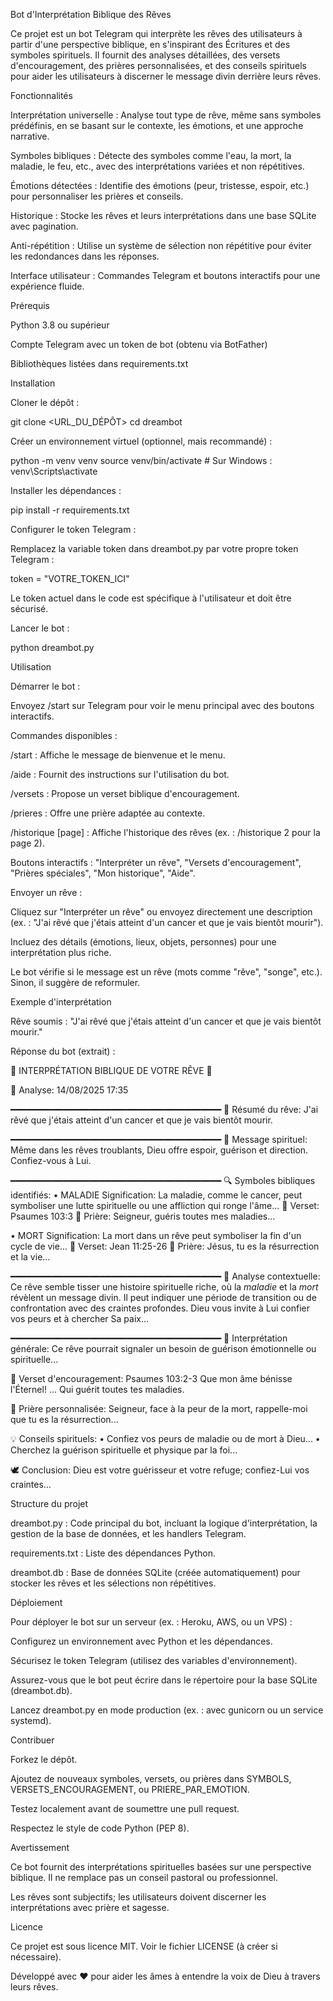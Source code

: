 Bot d'Interprétation Biblique des Rêves

Ce projet est un bot Telegram qui interprète les rêves des utilisateurs à partir d'une perspective biblique, en s'inspirant des Écritures et des symboles spirituels. Il fournit des analyses détaillées, des versets d'encouragement, des prières personnalisées, et des conseils spirituels pour aider les utilisateurs à discerner le message divin derrière leurs rêves.

Fonctionnalités





Interprétation universelle : Analyse tout type de rêve, même sans symboles prédéfinis, en se basant sur le contexte, les émotions, et une approche narrative.



Symboles bibliques : Détecte des symboles comme l'eau, la mort, la maladie, le feu, etc., avec des interprétations variées et non répétitives.



Émotions détectées : Identifie des émotions (peur, tristesse, espoir, etc.) pour personnaliser les prières et conseils.



Historique : Stocke les rêves et leurs interprétations dans une base SQLite avec pagination.



Anti-répétition : Utilise un système de sélection non répétitive pour éviter les redondances dans les réponses.



Interface utilisateur : Commandes Telegram et boutons interactifs pour une expérience fluide.

Prérequis





Python 3.8 ou supérieur



Compte Telegram avec un token de bot (obtenu via BotFather)



Bibliothèques listées dans requirements.txt

Installation





Cloner le dépôt :

git clone <URL_DU_DÉPÔT>
cd dreambot



Créer un environnement virtuel (optionnel, mais recommandé) :

python -m venv venv
source venv/bin/activate  # Sur Windows : venv\Scripts\activate



Installer les dépendances :

pip install -r requirements.txt



Configurer le token Telegram :





Remplacez la variable token dans dreambot.py par votre propre token Telegram :

token = "VOTRE_TOKEN_ICI"



Le token actuel dans le code est spécifique à l'utilisateur et doit être sécurisé.



Lancer le bot :

python dreambot.py

Utilisation





Démarrer le bot :





Envoyez /start sur Telegram pour voir le menu principal avec des boutons interactifs.



Commandes disponibles :





/start : Affiche le message de bienvenue et le menu.



/aide : Fournit des instructions sur l'utilisation du bot.



/versets : Propose un verset biblique d'encouragement.



/prieres : Offre une prière adaptée au contexte.



/historique [page] : Affiche l'historique des rêves (ex. : /historique 2 pour la page 2).



Boutons interactifs : "Interpréter un rêve", "Versets d'encouragement", "Prières spéciales", "Mon historique", "Aide".



Envoyer un rêve :





Cliquez sur "Interpréter un rêve" ou envoyez directement une description (ex. : "J'ai rêvé que j'étais atteint d'un cancer et que je vais bientôt mourir").



Incluez des détails (émotions, lieux, objets, personnes) pour une interprétation plus riche.



Le bot vérifie si le message est un rêve (mots comme "rêve", "songe", etc.). Sinon, il suggère de reformuler.

Exemple d'interprétation

Rêve soumis : "J'ai rêvé que j'étais atteint d'un cancer et que je vais bientôt mourir."

Réponse du bot (extrait) :

🌟 INTERPRÉTATION BIBLIQUE DE VOTRE RÊVE 🌟

📅 Analyse: 14/08/2025 17:35

━━━━━━━━━━━━━━━━━━━━━━━━━━━━━━━━━━━━━━━━
📖 Résumé du rêve:
J'ai rêvé que j'étais atteint d'un cancer et que je vais bientôt mourir.

━━━━━━━━━━━━━━━━━━━━━━━━━━━━━━━━━━━━━━━━
🌙 Message spirituel:
Même dans les rêves troublants, Dieu offre espoir, guérison et direction. Confiez-vous à Lui.

━━━━━━━━━━━━━━━━━━━━━━━━━━━━━━━━━━━━━━━━
🔍 Symboles bibliques identifiés:
• MALADIE
  Signification: La maladie, comme le cancer, peut symboliser une lutte spirituelle ou une affliction qui ronge l'âme...
  📖 Verset: Psaumes 103:3
  🙏 Prière: Seigneur, guéris toutes mes maladies...

• MORT
  Signification: La mort dans un rêve peut symboliser la fin d'un cycle de vie...
  📖 Verset: Jean 11:25-26
  🙏 Prière: Jésus, tu es la résurrection et la vie...

━━━━━━━━━━━━━━━━━━━━━━━━━━━━━━━━━━━━━━━━
💭 Analyse contextuelle:
Ce rêve semble tisser une histoire spirituelle riche, où la *maladie* et la *mort* révèlent un message divin. Il peut indiquer une période de transition ou de confrontation avec des craintes profondes. Dieu vous invite à Lui confier vos peurs et à chercher Sa paix...

━━━━━━━━━━━━━━━━━━━━━━━━━━━━━━━━━━━━━━━━
🌟 Interprétation générale:
Ce rêve pourrait signaler un besoin de guérison émotionnelle ou spirituelle...

📖 Verset d'encouragement:
Psaumes 103:2-3
Que mon âme bénisse l'Éternel! ... Qui guérit toutes tes maladies.

🙏 Prière personnalisée:
Seigneur, face à la peur de la mort, rappelle-moi que tu es la résurrection...

💡 Conseils spirituels:
• Confiez vos peurs de maladie ou de mort à Dieu...
• Cherchez la guérison spirituelle et physique par la foi...

🕊️ Conclusion:
Dieu est votre guérisseur et votre refuge; confiez-Lui vos craintes...

Structure du projet





dreambot.py : Code principal du bot, incluant la logique d'interprétation, la gestion de la base de données, et les handlers Telegram.



requirements.txt : Liste des dépendances Python.



dreambot.db : Base de données SQLite (créée automatiquement) pour stocker les rêves et les sélections non répétitives.

Déploiement

Pour déployer le bot sur un serveur (ex. : Heroku, AWS, ou un VPS) :





Configurez un environnement avec Python et les dépendances.



Sécurisez le token Telegram (utilisez des variables d'environnement).



Assurez-vous que le bot peut écrire dans le répertoire pour la base SQLite (dreambot.db).



Lancez dreambot.py en mode production (ex. : avec gunicorn ou un service systemd).

Contribuer





Forkez le dépôt.



Ajoutez de nouveaux symboles, versets, ou prières dans SYMBOLS, VERSETS_ENCOURAGEMENT, ou PRIERE_PAR_EMOTION.



Testez localement avant de soumettre une pull request.



Respectez le style de code Python (PEP 8).

Avertissement





Ce bot fournit des interprétations spirituelles basées sur une perspective biblique. Il ne remplace pas un conseil pastoral ou professionnel.



Les rêves sont subjectifs; les utilisateurs doivent discerner les interprétations avec prière et sagesse.

Licence

Ce projet est sous licence MIT. Voir le fichier LICENSE (à créer si nécessaire).



Développé avec ❤️ pour aider les âmes à entendre la voix de Dieu à travers leurs rêves.

